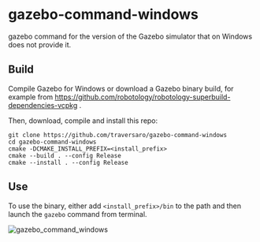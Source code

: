 # gazebo-command-windows
gazebo command for the version of the Gazebo simulator that on Windows does not provide it.

## Build 
Compile Gazebo for Windows or download a Gazebo binary build, for example from https://github.com/robotology/robotology-superbuild-dependencies-vcpkg .

Then, download, compile and install this repo:
~~~
git clone https://github.com/traversaro/gazebo-command-windows
cd gazebo-command-windows
cmake -DCMAKE_INSTALL_PREFIX=<install_prefix>
cmake --build . --config Release
cmake --install . --config Release
~~~

## Use 
To use the binary, either add `<install_prefix>/bin` to the path and then launch the `gazebo` command from terminal.

![gazebo_command_windows](https://user-images.githubusercontent.com/1857049/97082362-4c90b200-1609-11eb-9ea4-79a331ba4638.gif)

